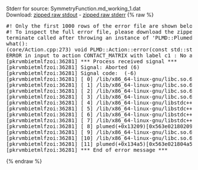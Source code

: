 Stderr for source:  SymmetryFunction.md_working_1.dat   
Download: [zipped raw stdout](SymmetryFunction.md_working_1.dat.plumed.stdout.txt.zip) - [zipped raw stderr](SymmetryFunction.md_working_1.dat.plumed.stderr.txt.zip) 
{% raw %}
<pre>
#! Only the first 1000 rows of the error file are shown below
#! To inspect the full error file, please download the zipped raw stderr file above
terminate called after throwing an instance of 'PLMD::Plumed::ExceptionError'
what():
(core/Action.cpp:273) void PLMD::Action::error(const std::string&) const
ERROR in input to action CONTACT_MATRIX with label c1 : No atoms have been read in
[pkrvmbietmlfzoi:36281] *** Process received signal ***
[pkrvmbietmlfzoi:36281] Signal: Aborted (6)
[pkrvmbietmlfzoi:36281] Signal code:  (-6)
[pkrvmbietmlfzoi:36281] [ 0] /lib/x86_64-linux-gnu/libc.so.6(+0x45330)[0x7f22f1645330]
[pkrvmbietmlfzoi:36281] [ 1] /lib/x86_64-linux-gnu/libc.so.6(pthread_kill+0x11c)[0x7f22f169eb2c]
[pkrvmbietmlfzoi:36281] [ 2] /lib/x86_64-linux-gnu/libc.so.6(gsignal+0x1e)[0x7f22f164527e]
[pkrvmbietmlfzoi:36281] [ 3] /lib/x86_64-linux-gnu/libc.so.6(abort+0xdf)[0x7f22f16288ff]
[pkrvmbietmlfzoi:36281] [ 4] /lib/x86_64-linux-gnu/libstdc++.so.6(+0xa5ff5)[0x7f22f1aa5ff5]
[pkrvmbietmlfzoi:36281] [ 5] /lib/x86_64-linux-gnu/libstdc++.so.6(+0xbb0da)[0x7f22f1abb0da]
[pkrvmbietmlfzoi:36281] [ 6] /lib/x86_64-linux-gnu/libstdc++.so.6(_ZSt10unexpectedv+0x0)[0x7f22f1aa5a55]
[pkrvmbietmlfzoi:36281] [ 7] /lib/x86_64-linux-gnu/libstdc++.so.6(+0xa5a6f)[0x7f22f1aa5a6f]
[pkrvmbietmlfzoi:36281] [ 8] plumed(+0x13209)[0x563e02180209]
[pkrvmbietmlfzoi:36281] [ 9] /lib/x86_64-linux-gnu/libc.so.6(+0x2a1ca)[0x7f22f162a1ca]
[pkrvmbietmlfzoi:36281] [10] /lib/x86_64-linux-gnu/libc.so.6(__libc_start_main+0x8b)[0x7f22f162a28b]
[pkrvmbietmlfzoi:36281] [11] plumed(+0x134a5)[0x563e021804a5]
[pkrvmbietmlfzoi:36281] *** End of error message ***
</pre>
{% endraw %}
